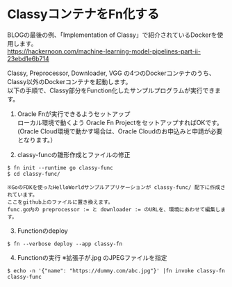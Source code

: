# ClassyコンテナをFn化する

BLOGの最後の例、「Implementation of Classy」で紹介されているDockerを使用します。  
https://hackernoon.com/machine-learning-model-pipelines-part-ii-23ebd1e6b714
  
Classy, Preprocessor, Downloader, VGG の4つのDockerコンテナのうち、Classy以外のDockerコンテナを起動します。  
以下の手順で、Classy部分をFunction化したサンプルプログラムが実行できます。

1. Oracle Fnが実行できるようセットアップ  
ローカル環境で動くよう Oracle Fn ProjectをセットアップすればOKです。  
(Oracle Cloud環境で動かす場合は、Oracle Cloudのお申込みと申請が必要となります。）

2. classy-funcの雛形作成とファイルの修正
```
$ fn init --runtime go classy-func
$ cd classy-func/

※GoのFDKを使ったHelloWorldサンプルアプリケーションが classy-func/ 配下に作成されています。
ここをgithub上のファイルに置き換えます。
func.go内の preprocessor := と downloader := のURLを、環境にあわせて編集します。
```

3. Functionのdeploy 
```
$ fn --verbose deploy --app classy-fn
```

4. Functionの実行 ※拡張子が.jpg のJPEGファイルを指定
```
$ echo -n '{"name": "https://dummy.com/abc.jpg"}' |fn invoke classy-fn  classy-func
```
